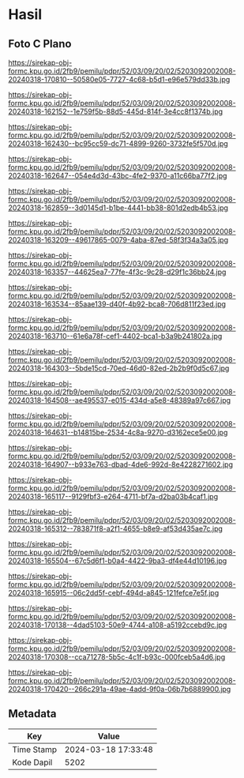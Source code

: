 # Hasil

## Foto C Plano

https://sirekap-obj-formc.kpu.go.id/2fb9/pemilu/pdpr/52/03/09/20/02/5203092002008-20240318-170810--50580e05-7727-4c68-b5d1-e96e579dd33b.jpg

https://sirekap-obj-formc.kpu.go.id/2fb9/pemilu/pdpr/52/03/09/20/02/5203092002008-20240318-162152--1e759f5b-88d5-445d-814f-3e4cc8f1374b.jpg

https://sirekap-obj-formc.kpu.go.id/2fb9/pemilu/pdpr/52/03/09/20/02/5203092002008-20240318-162430--bc95cc59-dc71-4899-9260-3732fe5f570d.jpg

https://sirekap-obj-formc.kpu.go.id/2fb9/pemilu/pdpr/52/03/09/20/02/5203092002008-20240318-162647--054e4d3d-43bc-4fe2-9370-a11c66ba77f2.jpg

https://sirekap-obj-formc.kpu.go.id/2fb9/pemilu/pdpr/52/03/09/20/02/5203092002008-20240318-162859--3d0145d1-b1be-4441-bb38-801d2edb4b53.jpg

https://sirekap-obj-formc.kpu.go.id/2fb9/pemilu/pdpr/52/03/09/20/02/5203092002008-20240318-163209--49617865-0079-4aba-87ed-58f3f34a3a05.jpg

https://sirekap-obj-formc.kpu.go.id/2fb9/pemilu/pdpr/52/03/09/20/02/5203092002008-20240318-163357--44625ea7-77fe-4f3c-9c28-d29f1c36bb24.jpg

https://sirekap-obj-formc.kpu.go.id/2fb9/pemilu/pdpr/52/03/09/20/02/5203092002008-20240318-163534--85aae139-d40f-4b92-bca8-706d811f23ed.jpg

https://sirekap-obj-formc.kpu.go.id/2fb9/pemilu/pdpr/52/03/09/20/02/5203092002008-20240318-163710--61e6a78f-cef1-4402-bca1-b3a9b241802a.jpg

https://sirekap-obj-formc.kpu.go.id/2fb9/pemilu/pdpr/52/03/09/20/02/5203092002008-20240318-164303--5bde15cd-70ed-46d0-82ed-2b2b9f0d5c67.jpg

https://sirekap-obj-formc.kpu.go.id/2fb9/pemilu/pdpr/52/03/09/20/02/5203092002008-20240318-164508--ae495537-e015-434d-a5e8-48389a97c667.jpg

https://sirekap-obj-formc.kpu.go.id/2fb9/pemilu/pdpr/52/03/09/20/02/5203092002008-20240318-164631--b14815be-2534-4c8a-9270-d3162ece5e00.jpg

https://sirekap-obj-formc.kpu.go.id/2fb9/pemilu/pdpr/52/03/09/20/02/5203092002008-20240318-164907--b933e763-dbad-4de6-992d-8e4228271602.jpg

https://sirekap-obj-formc.kpu.go.id/2fb9/pemilu/pdpr/52/03/09/20/02/5203092002008-20240318-165117--9129fbf3-e264-4711-bf7a-d2ba03b4caf1.jpg

https://sirekap-obj-formc.kpu.go.id/2fb9/pemilu/pdpr/52/03/09/20/02/5203092002008-20240318-165312--783871f8-a2f1-4655-b8e9-af53d435ae7c.jpg

https://sirekap-obj-formc.kpu.go.id/2fb9/pemilu/pdpr/52/03/09/20/02/5203092002008-20240318-165504--67c5d6f1-b0a4-4422-9ba3-df4e44d10196.jpg

https://sirekap-obj-formc.kpu.go.id/2fb9/pemilu/pdpr/52/03/09/20/02/5203092002008-20240318-165915--06c2dd5f-cebf-494d-a845-121fefce7e5f.jpg

https://sirekap-obj-formc.kpu.go.id/2fb9/pemilu/pdpr/52/03/09/20/02/5203092002008-20240318-170138--4dad5103-50e9-4744-a108-a5192ccebd9c.jpg

https://sirekap-obj-formc.kpu.go.id/2fb9/pemilu/pdpr/52/03/09/20/02/5203092002008-20240318-170308--cca71278-5b5c-4c1f-b93c-000fceb5a4d6.jpg

https://sirekap-obj-formc.kpu.go.id/2fb9/pemilu/pdpr/52/03/09/20/02/5203092002008-20240318-170420--266c291a-49ae-4add-9f0a-06b7b6889900.jpg


## Metadata

| Key        | Value               |
| ---------- | ------------------- |
| Time Stamp | 2024-03-18 17:33:48 |
| Kode Dapil | 5202                |




